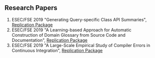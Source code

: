 ## Research Papers
1. ESEC/FSE 2019 "Generating Query-specific Class API Summaries", [Replication Package](https://fudanselab.github.io/Research-ESEC-FSE2019-APIKGSummary/)
2. ESEC/FSE 2019 "A Learning-based Approach for Automatic Construction of Domain Glossary from Source Code and Documentation", [Replication Package](https://fudanselab.github.io/Research-ESEC-FSE2019-DomainGlossary/)
3. ESEC/FSE 2019 "A Large-Scale Empirical Study of Compiler Errors in Continuous Integration", [Replication Package](https://compilererrorinci.github.io/)
